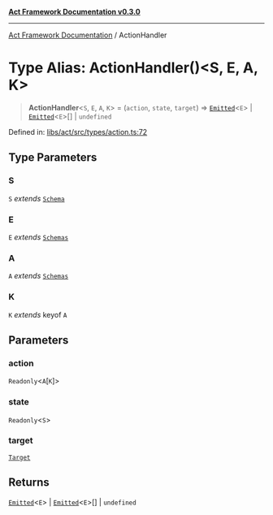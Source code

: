 [**Act Framework Documentation v0.3.0**](../README.md)

***

[Act Framework Documentation](../globals.md) / ActionHandler

# Type Alias: ActionHandler()\<S, E, A, K\>

> **ActionHandler**\<`S`, `E`, `A`, `K`\> = (`action`, `state`, `target`) => [`Emitted`](Emitted.md)\<`E`\> \| [`Emitted`](Emitted.md)\<`E`\>[] \| `undefined`

Defined in: [libs/act/src/types/action.ts:72](https://github.com/Rotorsoft/act-root/blob/44434ac9e20b81fc5bbda127e1633a974aa78bcb/libs/act/src/types/action.ts#L72)

## Type Parameters

### S

`S` *extends* [`Schema`](Schema.md)

### E

`E` *extends* [`Schemas`](Schemas.md)

### A

`A` *extends* [`Schemas`](Schemas.md)

### K

`K` *extends* keyof `A`

## Parameters

### action

`Readonly`\<`A`\[`K`\]\>

### state

`Readonly`\<`S`\>

### target

[`Target`](Target.md)

## Returns

[`Emitted`](Emitted.md)\<`E`\> \| [`Emitted`](Emitted.md)\<`E`\>[] \| `undefined`
